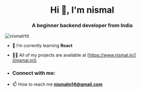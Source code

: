 <h1 align="center">Hi 👋, I'm nismal</h1>
<h3 align="center">A beginner backend developer from India</h3>

<p align="left"> <img src="https://komarev.com/ghpvc/?username=nismalrfd&label=Profile%20views&color=0e75b6&style=flat" alt="nismalrfd" /> </p>

- 🌱 I’m currently learning **React**

- 👨‍💻 All of my projects are available at [https://www.nismal.in/]([nismal.in])
- <h3 align="left">Connect with me:</h3>

- 📫 How to reach me **nismalm14@gmail.com**

